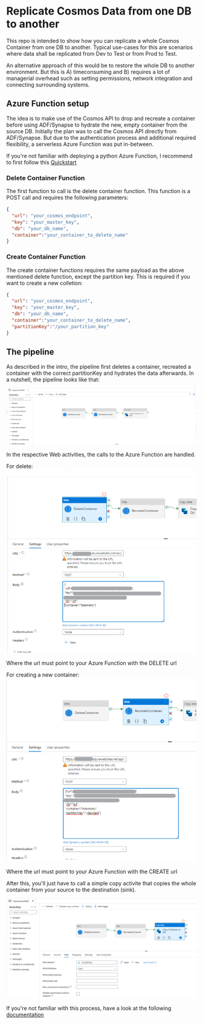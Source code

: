 # Replicate Cosmos Data from one DB to another
This repo is intended to show how you can replicate a whole Cosmos Container from one DB to another. Typical use-cases for this are scenarios where data shall be replicated from Dev to Test or from Prod to Test. 

An alternative approach of this would be to restore the whole DB to another environment. But this is A) timeconsuming and B) requires a lot of managerial overhead such as setting permissions, network integration and connecting surrounding systems.

## Azure Function setup
The idea is to make use of the Cosmos API to drop and recreate a container before using ADF/Synapse to hydrate the new, empty container from the source DB. Initially the plan was to call the Cosmos API directly from ADF/Synapse. But due to the authentication process and additional required flexibility, a serverless Azure Function was put in-between.

If you're not familiar with deploying a python Azure Function, I recommend to first follow this [Quickstart](https://learn.microsoft.com/en-us/azure/azure-functions/create-first-function-vs-code-python?pivots=python-mode-configuration)

### Delete Container Function
The first function to call is the delete container function. This function is a POST call and requires the following parameters:

```json
{
  "url": "your_cosmos_endpoint",
  "key": "your_master_key",
  "db": "your_db_name",
  "container":"your_container_to_delete_name"
}
```

### Create Container Function
The create container functions requires the same payload as the above mentioned delete function, except the partition key. This is required if you want to create a new colletion:

```json
{
  "url": "your_cosmos_endpoint",
  "key": "your_master_key",
  "db": "your_db_name",
  "container":"your_container_to_delete_name",
  "partitionKey":"/your_partition_key"
}
```

## The pipeline
As described in the intro, the pipeline first deletes a container, recreated a container with the correct partitionKey and hydrates the data afterwards. In a nutshell, the pipeline looks like that:

![pipeline](images/overview.png)

In the respective Web activities, the calls to the Azure Function are handled.

For delete:
![delete](images/delete.png)

Where the url must point to your Azure Function with the DELETE url

For creating a new container:
![create](images/create.png)

Where the url must point to your Azure Function with the CREATE url

After this, you'll just have to call a simple copy activite that copies the whole container from your source to the destination (sink). 

![copy](images/copy.png)

If you're not familiar with this process, have a look at the following [documentation](https://learn.microsoft.com/en-us/azure/data-factory/connector-azure-cosmos-db?tabs=data-factory)